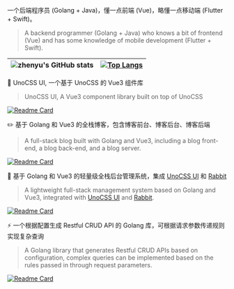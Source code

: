 一个后端程序员 (Golang + Java)，懂一点前端 (Vue)，略懂一点移动端 (Flutter + Swift)。
> A backend programmer (Golang + Java) who knows a bit of frontend (Vue) and has some knowledge of mobile development (Flutter + Swift).

| ![zhenyu's GitHub stats](https://github-readme-stats.vercel.app/api?username=szluyu99&show_icons=true) |  [![Top Langs](https://github-readme-stats.vercel.app/api/top-langs/?username=szluyu99&layout=compact)](https://github.com/szluyu99) | 
| ------------- | ------------- |

🌱 UnoCSS UI, 一个基于 UnoCSS 的 Vue3 组件库
> UnoCSS UI, A Vue3 component library built on top of UnoCSS

[![Readme Card](https://github-readme-stats.vercel.app/api/pin/?username=cherryful&repo=unocss-ui)](https://github.com/cherryful/unocss-ui)

✏️ 基于 Golang 和 Vue3 的全栈博客，包含博客前台、博客后台、博客后端
> A full-stack blog built with Golang and Vue3, including a blog front-end, a blog back-end, and a blog server.

[![Readme Card](https://github-readme-stats.vercel.app/api/pin/?username=szluyu99&repo=gin-vue-blog)](https://github.com/szluyu99/gin-vue-blog)

🐰 基于 Golang 和 Vue3 的轻量级全栈后台管理系统，集成 [UnoCSS UI](https://github.com/cherryful/unocss-ui) 和 [Rabbit](https://github.com/szluyu99/rabbit) 
>  A lightweight full-stack management system based on Golang and Vue3, integrated with [UnoCSS UI](https://github.com/cherryful/unocss-ui) and [Rabbit](https://github.com/szluyu99/rabbit).

[![Readme Card](https://github-readme-stats.vercel.app/api/pin/?username=szluyu99&repo=rabbit-admin)](https://github.com/szluyu99/rabbit-admin)

⚡ 一个根据配置生成 Restful CRUD API 的 Golang 库，可根据请求参数传递规则实现复杂查询
> A Golang library that generates Restful CRUD APIs based on configuration, complex queries can be implemented based on the rules passed in through request parameters.

[![Readme Card](https://github-readme-stats.vercel.app/api/pin/?username=restsend&repo=gormpher)](https://github.com/restsend/gormpher)
